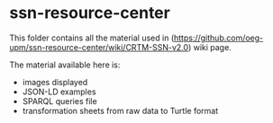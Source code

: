 ssn-resource-center
===================

This folder contains all the material used in (https://github.com/oeg-upm/ssn-resource-center/wiki/CRTM-SSN-v2.0) wiki page. 

The material available here is:
* images displayed
* JSON-LD examples
* SPARQL queries file
* transformation sheets from raw data to Turtle format
